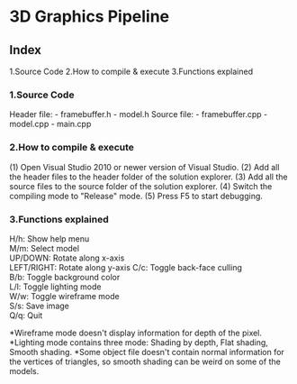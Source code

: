 # 3D Graphics Pipeline

## Index
1.Source Code
2.How to compile & execute
3.Functions explained

### 1.Source Code
Header file:
    - framebuffer.h
    - model.h
Source file:
    - framebuffer.cpp
    - model.cpp
    - main.cpp

### 2.How to compile & execute
(1) Open Visual Studio 2010 or newer version of Visual Studio.
(2) Add all the header files to the header folder of the solution explorer.
(3) Add all the source files to the source folder of the solution explorer.
(4) Switch the compiling mode to "Release" mode.
(5) Press F5 to start debugging.

### 3.Functions explained
H/h: Show help menu            
M/m: Select model              
UP/DOWN: Rotate along x-axis   
LEFT/RIGHT: Rotate along y-axis
C/c: Toggle back-face culling  
B/b: Toggle background color   
L/l: Toggle lighting mode       
W/w: Toggle wireframe mode     
S/s: Save image                
Q/q: Quit            

*Wireframe mode doesn't display information for depth of the pixel.
*Lighting mode contains three mode: Shading by depth, Flat shading, Smooth shading.
*Some object file doesn't contain normal information for the vertices of triangles, so smooth shading can be weird on some of the models.
